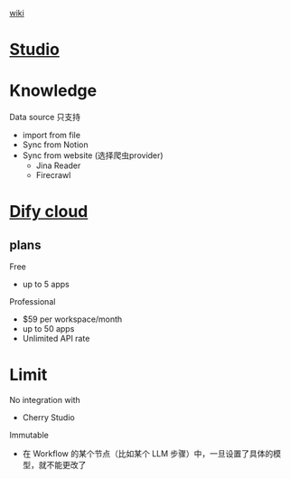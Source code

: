 [wiki](https://github.com/davidkhala/AI/wiki/LangGenius#dify)


# [Studio](./app)


# Knowledge
Data source 只支持
- import from file
- Sync from Notion
- Sync from website (选择爬虫provider)
  - Jina Reader
  - Firecrawl

# [Dify cloud](https://cloud.dify.ai/)

## plans
Free
- up to 5 apps

Professional
- $59 per workspace/month
- up to 50 apps
- Unlimited API rate

# Limit
No integration with
- Cherry Studio


Immutable
- 在 Workflow 的某个节点（比如某个 LLM 步骤）中，一旦设置了具体的模型，就不能更改了